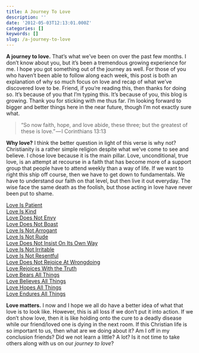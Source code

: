 ```yaml
---
title: A Journey To Love
description: ''
date: '2012-05-03T12:13:01.000Z'
categories: []
keywords: []
slug: /a-journey-to-love
---
```


**A journey to love.** That’s what we’ve been on over the past few months. I don’t know about you, but it’s been a tremendous growing experience for me. I hope you got something out of the journey as well. For those of you who haven’t been able to follow along each week, this post is both an explanation of why so much focus on love and recap of what we’ve discovered love to be. Friend, if you’re reading this, then thanks for doing so. It’s because of you that I’m typing this. It’s because of you, this blog is growing. Thank you for sticking with me thus far. I’m looking forward to bigger and better things here in the near future, though I’m not exactly sure what.

> “So now faith, hope, and love abide, these three; but the greatest of these is love.” — I Corinthians 13:13

**Why love?** I think the better question in light of this verse is why not? Christianity is a rather simple religion despite what we’ve come to see and believe. I chose love because it is the main pillar. Love, unconditional, true love, is an attempt at recourse in a faith that has become more of a support group that people have to attend weekly than a way of life. If we want to right this ship off course, then we have to get down to fundamentals. We have to understand our faith on that level, but then live it out everyday. The wise face the same death as the foolish, but those acting in love have never been put to shame.

[Love Is Patient](http://104.193.143.57/~waywar13/ce/2012/01/12/love-is-patient/ "Love Is Patient")  
[Love Is Kind](http://104.193.143.57/~waywar13/ce/2012/01/19/love-is-kind/ "Love Is Kind")  
[Love Does Not Envy](http://104.193.143.57/~waywar13/ce/2012/01/26/love-does-not-envy/ "Love Does Not Envy")  
[Love Does Not Boast](http://104.193.143.57/~waywar13/ce/2012/02/02/love-does-not-boast/ "Love Does Not Boast")  
[Love Is Not Arrogant](http://104.193.143.57/~waywar13/ce/2012/02/09/love-is-not-arrogant/ "Love Is Not Arrogant")  
[Love Is Not Rude](http://104.193.143.57/~waywar13/ce/2012/02/16/love-is-not-rude/ "Love Is Not Rude")  
[Love Does Not Insist On Its Own Way](http://104.193.143.57/~waywar13/ce/2012/02/23/love-does-not-insist-on-its-own-way/ "Love Does Not Insist On Its Own Way")  
[Love Is Not Irritable](http://104.193.143.57/~waywar13/ce/2012/03/01/love-is-not-irritable/ "Love Is Not Irritable")  
[Love Is Not Resentful](http://104.193.143.57/~waywar13/ce/2012/03/08/love-is-not-resentful/ "Love Is Not Resentful")  
[Love Does Not Rejoice At Wrongdoing](http://104.193.143.57/~waywar13/ce/2012/03/15/love-does-not-rejoice-at-wrongdoing/ "Love Does Not Rejoice At Wrongdoing")  
[Love Rejoices With the Truth](http://104.193.143.57/~waywar13/ce/2012/03/22/love-rejoices-with-the-truth/ "Love Rejoices With the Truth")  
[Love Bears All Things](http://104.193.143.57/~waywar13/ce/2012/03/29/love-bears-all-things/ "Love Bears All Things")  
[Love Believes All Things](http://104.193.143.57/~waywar13/ce/2012/04/05/love-believes-all-things/ "Love Believes All Things")  
[Love Hopes All Things](http://104.193.143.57/~waywar13/ce/2012/04/12/love-hopes-all-things/ "Love Hopes All Things")  
[Love Endures All Things](http://104.193.143.57/~waywar13/ce/2012/04/19/love-endures-all-things/ "Love Endures All Things")

**Love matters.** I now and I hope we all do have a better idea of what that love is to look like. However, this is all loss if we don’t put it into action. If we don’t show love, then it is like holding onto the cure to a deadly disease while our friend/loved one is dying in the next room. If this Christian life is so important to us, then what are we doing about it? Am I off in my conclusion friends? Did we not learn a little? A lot? Is it not time to take others along with us on our _journey to love_?